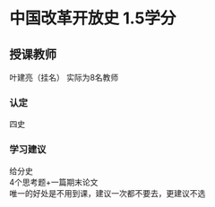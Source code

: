 # 中国改革开放史  1.5学分
## 授课教师
叶建亮（挂名） 
实际为8名教师

### 认定
四史

### 学习建议
给分史  
4个思考题+一篇期末论文  
唯一的好处是不用到课，建议一次都不要去，更建议不选  